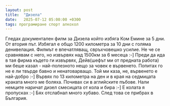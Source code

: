 ```yaml
---
layout: post
title:  "Дизела"
date:   2025-07-12 05:00:00 +0300
tags: програмиране спорт алкохол
---
```

Гледах документален филм за Дизела който избяга Ком Емине за 5 дни. 
От втория път. Избягал е общо 1200 километра за 10 дни с голяма денивелация. 
Филмът е впечатляващ, свръхчовешко усилие.
Не че се сравнявам с него, но извървях над 1500км за 6 месеца :-]
Преди да ида в тая фирма където ги извървях, Дейв(шефът ми от предната работа) ми беше казал - 
най-полезното нещо за човек е вървенето. Попитах го не е ли твърде бавно и ненатоварващо. 
Той ми каза, не, вървенето е най-добро :-]
Вървях по 13 километра на ден и в края на седмицата краката много ме боляха.
Почивах си в аглийските пъбове. Нали немците наричат дизел смесицата от кола и бира :-]
Е колата я пропусках :-] Бях отслабнал много хубаво. След това се прибрах в България.